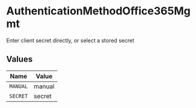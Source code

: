 # AuthenticationMethodOffice365Mgmt

Enter client secret directly, or select a stored secret


## Values

| Name     | Value    |
| -------- | -------- |
| `MANUAL` | manual   |
| `SECRET` | secret   |